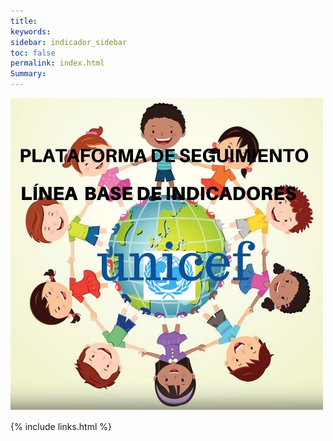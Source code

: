 ```yaml
---
title: 
keywords: 
sidebar: indicador_sidebar
toc: false
permalink: index.html
Summary:
---
```




<img class="img-rounded img-responsibe" src="/images/cara2.jpg" alt="" width="500" height="500">


{% include links.html %}

<head>
<script>
    /**
    * Array con las imagenes que se iran mostrando en la web
    */
    var index = 0;

    var listaimg = [
        'images/fondo-1.jpg',
        'images/fondo-2.jpg',
        'images/fondo-3.jpg',
        'images/fondo-4.jpg'
    ];
 
    /**
    * Funcion para cambiar la imagen
    */
    function rotarImagenes()
    {
        // obtenemos un numero aleatorio entre 0 y la cantidad de imagenes que hay
        var listaimg index=Math.floor((Math.random()*imagenes.length));
 
        // cambiamos la imagen
        document.getElementById("imagen").src=imagenes[index];
    }
 
    /**
    * Función que se ejecuta una vez cargada la página
    */
    onload=function()
    {
        // Cargamos una imagen aleatoria
        rotarImagenes();
 
        // Indicamos que cada 5 segundos cambie la imagen
        setInterval(rotarImagenes,5000);
    }
</script>
</head>
 
<body>
 
<img src="" id="imagen">
 
</body>